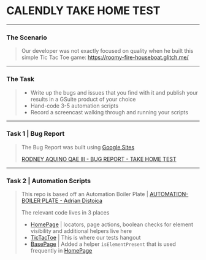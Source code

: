 # CALENDLY TAKE HOME TEST
---
### The Scenario
> Our developer was not exactly focused on quality when he built this simple Tic Tac Toe game: https://roomy-fire-houseboat.glitch.me/
---
### The Task
> - Write up the bugs and issues that you find with it and publish your results in a GSuite product of your choice
> - Hand-code 3-5 automation scripts
> - Record a screencast walking through and running your scripts
---
### Task 1 | Bug Report
> The Bug Report was built using [Google Sites](https://workspace.google.com/products/sites/)
> 
> [RODNEY AQUINO QAE III  -  BUG REPORT  -  TAKE HOME TEST](https://sites.google.com/view/raquino-qae-calendly/home)
---
### Task 2 | Automation Scripts
> This repo is based off an Automation Boiler Plate | [AUTOMATION-BOILER PLATE - Adrian Distoica](https://github.com/adistoica/automation-boilerplate)
>
> The relevant code lives in 3 places
> - [HomePage](src/main/java/pages/HomePage.java) | locators, page actions, boolean checks for element visibility and additional helpers live here
> - [TicTacToe](src/test/java/automation/smoke/TicTacToe.java) | This is where our tests hangout
> - [BasePage](src/main/java/pages/BasePage.java) | Added a helper `isElementPresent` that is used frequently in [HomePage](src/main/java/pages/HomePage.java)
